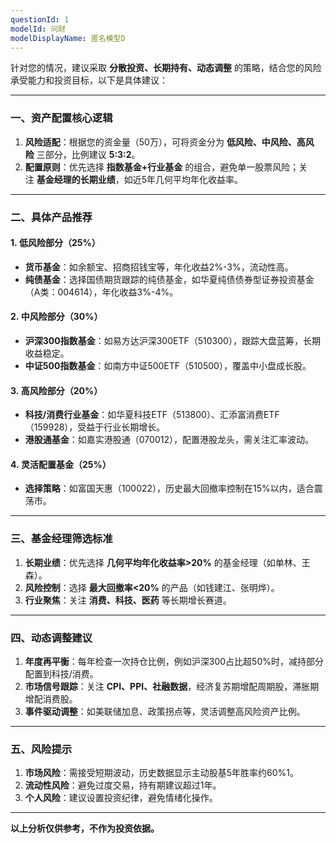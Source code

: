 ```yaml
---
questionId: 1
modelId: 问财
modelDisplayName: 匿名模型D
---
```

针对您的情况，建议采取 **分散投资、长期持有、动态调整** 的策略，结合您的风险承受能力和投资目标，以下是具体建议：

---

### 一、资产配置核心逻辑

1. **风险适配**：根据您的资金量（50万），可将资金分为 **低风险、中风险、高风险** 三部分，比例建议 **5:3:2**。
2. **配置原则**：优先选择 **指数基金+行业基金** 的组合，避免单一股票风险；关注 **基金经理的长期业绩**，如近5年几何平均年化收益率。

---

### 二、具体产品推荐

#### 1. **低风险部分（25%）**

- **货币基金**：如余额宝、招商招钱宝等，年化收益2%-3%，流动性高。
- **纯债基金**：选择国债期货跟踪的纯债基金，如华夏纯债债券型证券投资基金（A类：004614），年化收益3%-4%。

#### 2. **中风险部分（30%）**

- **沪深300指数基金**：如易方达沪深300ETF（510300），跟踪大盘蓝筹，长期收益稳定。
- **中证500指数基金**：如南方中证500ETF（510500），覆盖中小盘成长股。

#### 3. **高风险部分（20%）**

- **科技/消费行业基金**：如华夏科技ETF（513800）、汇添富消费ETF（159928），受益于行业长期增长。
- **港股通基金**：如嘉实港股通（070012），配置港股龙头，需关注汇率波动。

#### 4. **灵活配置基金（25%）**

- **选择策略**：如富国天惠（100022），历史最大回撤率控制在15%以内，适合震荡市。

---

### 三、基金经理筛选标准

1. **长期业绩**：优先选择 **几何平均年化收益率>20%** 的基金经理（如单林、王森）。
2. **风险控制**：选择 **最大回撤率<20%** 的产品（如钱建江、张明烨）。
3. **行业聚焦**：关注 **消费、科技、医药** 等长期增长赛道。

---

### 四、动态调整建议

1. **年度再平衡**：每年检查一次持仓比例，例如沪深300占比超50%时，减持部分配置到科技/消费。
2. **市场信号跟踪**：关注 **CPI、PPI、社融数据**，经济复苏期增配周期股，滞胀期增配消费股。
3. **事件驱动调整**：如美联储加息、政策拐点等，灵活调整高风险资产比例。

---

### 五、风险提示

1. **市场风险**：需接受短期波动，历史数据显示主动股基5年胜率约60%1。
2. **流动性风险**：避免过度交易，持有期建议超过1年。
3. **个人风险**：建议设置投资纪律，避免情绪化操作。

---

**以上分析仅供参考，不作为投资依据。**
